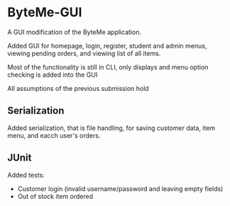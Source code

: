 # ByteMe-GUI

A GUI modification of the ByteMe application.

Added GUI for homepage, login, register, student and admin menus, viewing pending orders, and viewing list of all items.

Most of the functionality is still in CLI, only displays and menu option checking is added into the GUI

All assumptions of the previous submission hold

## Serialization

Added serialization, that is file handling, for saving customer data, item menu, and eacch user's orders.

## JUnit

Added tests:
- Customer login (invalid username/password and leaving empty fields)
- Out of stock item ordered
